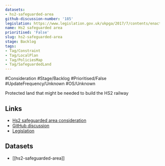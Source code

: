 ```yaml
---
datasets:
- hs2-safeguarded-area
github-discussion-number: '185'
legislation: https://www.legislation.gov.uk/ukpga/2017/7/contents/enacted
name: Hs2 safeguarded area
prioritised: 'False'
slug: hs2-safeguarded-area
stage: Backlog
tags:
- Tag/Constraint
- Tag/LocalPlan
- Tag/PoliciesMap
- Tag/SafeguardedLand
---
```


#Consideration #Stage/Backlog #Prioritised/False #UpdateFrequency/Unknown #OS/Unknown

Protected land that might be needed to build the HS2 railway

## Links

* [Hs2 safeguarded area consideration](https://design.planning.data.gov.uk/planning-consideration/hs2-safeguarded-area)
* [GitHub discussion](https://github.com/digital-land/data-standards-backlog/discussions/185)
* [Legislation](https://www.legislation.gov.uk/ukpga/2017/7/contents/enacted)

## Datasets

* [[hs2-safeguarded-area]]